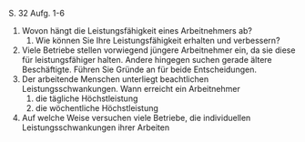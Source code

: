 
S. 32 Aufg. 1-6

1. Wovon hängt die Leistungsfähigkeit eines Arbeitnehmers ab?
	1. Wie können Sie Ihre Leistungsfähigkeit erhalten und verbessern?
2. Viele Betriebe stellen vorwiegend jüngere Arbeitnehmer ein, da sie diese für leistungsfähiger halten. Andere hingegen suchen gerade ältere Beschäftigte. Führen Sie Gründe an für beide Entscheidungen.
3. Der arbeitende Menschen unterliegt beachtlichen Leistungsschwankungen. Wann erreicht ein Arbeitnehmer
	1. die tägliche Höchstleistung
	2. die wöchentliche Höchstleistung
4. Auf welche Weise versuchen viele Betriebe, die individuellen Leistungsschwankungen ihrer Arbeiten